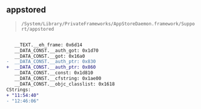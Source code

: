 ## appstored

> `/System/Library/PrivateFrameworks/AppStoreDaemon.framework/Support/appstored`

```diff

   __TEXT.__eh_frame: 0x6d14
   __DATA_CONST.__auth_got: 0x1d70
   __DATA_CONST.__got: 0x16a0
-  __DATA_CONST.__auth_ptr: 0x830
+  __DATA_CONST.__auth_ptr: 0x860
   __DATA_CONST.__const: 0x1d810
   __DATA_CONST.__cfstring: 0x1ae00
   __DATA_CONST.__objc_classlist: 0x1618
CStrings:
+ "11:54:40"
- "12:46:06"

```
